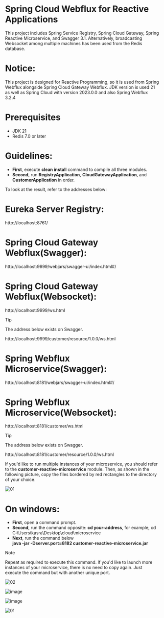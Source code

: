 ﻿# Spring Cloud Webflux for Reactive Applications


This project includes Spring Service Registry, Spring Cloud Gateway, Spring Reactive Microservice, and Swagger 3.1. Alternatively, broadcasting Websocket among multiple machines has been used from the Redis database.

# Notice:
This project is designed for Reactive Programming, so it is used from Spring Webflux alongside Spring Cloud Gateway Webflux.
JDK version is used 21 as well as Spring Cloud with version 2023.0.0 and also Spring Webflux 3.2.4

# Prerequisites
- JDK 21
- Redis 7.0 or later

# Guidelines:
- **First**, execute **clean install** command to compile all three modules.<br />
- **Second**, run **RegistryApplication**, **CloudGatewayApplication**, and **CustomerApplication** in order.

To look at the result, refer to the addresses below:  

# Eureka Server Registry:                
http://localhost:8761/    
# Spring Cloud Gateway Webflux(Swagger):     
http://localhost:9999/webjars/swagger-ui/index.html#/     
# Spring Cloud Gateway Webflux(Websocket):     
 http://localhost:9999/ws.html     

> [!TIP]
> The address below exists on Swagger.   

http://localhost:9999/customer/resource/1.0.0/ws.html    
# Spring Webflux Microservice(Swagger):     
http://localhost:8181/webjars/swagger-ui/index.html#/    
# Spring Webflux Microservice(Websocket):       
http://localhost:8181/customer/ws.html   

> [!TIP]  
> The address below exists on Swagger.   

http://localhost:8181/customer/resource/1.0.0/ws.html     

If you'd like to run multiple instances of your microservice, you should refer to the **customer-reactive-microservice** module. Then, as shown in the following picture, copy the files bordered by red rectangles to the directory of your choice.

![01](https://github.com/kasra-haghpanah/spring-cloud-webflux-with-eureka-discovery/assets/53397941/8dcdf4fb-26d3-411c-b7e8-e0e31317487e)




# On windows:
- **First**, open a command prompt.
- **Second**, run the command opposite: **cd your-address**, for example, cd C:\Users\kasra\Desktop\cloud\microservice
- **Next**, run the command below<br />
**java -jar -Dserver.port=8182 customer-reactive-microservice.jar**
> [!NOTE]
> Repeat as required to execute this command. If you'd like to launch more instances of your microservice, there is no need to copy again. Just execute the command but with another unique port.   

![02](https://github.com/kasra-haghpanah/spring-cloud-webflux-with-eureka-discovery/assets/53397941/81e4b181-f67d-4c04-a33a-0a88c39350f0)

![image](https://github.com/kasra-haghpanah/spring-cloud-webflux-with-eureka-discovery/assets/53397941/475c022e-28e9-43ca-9a06-726aed33e896)

![image](https://github.com/kasra-haghpanah/spring-cloud-webflux-with-eureka-discovery/assets/53397941/baddb413-a206-4421-b2cf-71974052832f)

![01](https://github.com/kasra-haghpanah/spring-cloud-webflux-with-eureka-discovery/assets/53397941/60ce41e4-1960-480a-9587-94a5fb81449e)










